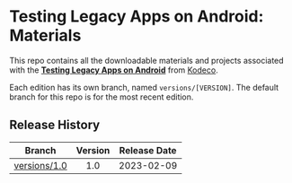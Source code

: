 # Testing Legacy Apps on Android: Materials

This repo contains all the downloadable materials and projects associated with the **[Testing Legacy Apps on Android](https://www.kodeco.com/32839187-testing-legacy-apps-on-android)** from [Kodeco](https://www.kodeco.com).

Each edition has its own branch, named `versions/[VERSION]`. The default branch for this repo is for the most recent edition.

## Release History

| Branch                                                                                  | Version | Release Date |
| --------------------------------------------------------------------------------------- |:-------:|:------------:|
| [versions/1.0](https://github.com/kodecocodes/video-tlaa-materials/tree/versions/1.0) | 1.0     | 2023-02-09   |
